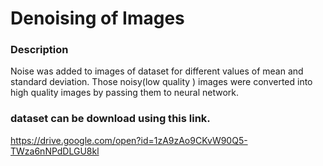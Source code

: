 # Denoising of Images

### Description 
Noise was added to images of dataset for different values of mean and standard deviation. 
Those noisy(low quality ) images were converted into high quality images by passing them to neural network.

### dataset can be download using this link.
https://drive.google.com/open?id=1zA9zAo9CKvW90Q5-TWza6nNPdDLGU8kl





 
